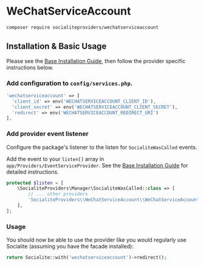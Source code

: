 # WeChatServiceAccount

```bash
composer require socialiteproviders/wechatserviceaccount
```

## Installation & Basic Usage

Please see the [Base Installation Guide](https://socialiteproviders.com/usage/), then follow the provider specific instructions below.

### Add configuration to `config/services.php`.

```php
'wechatserviceaccount' => [    
  'client_id' => env('WECHATSERVICEACCOUNT_CLIENT_ID'),  
  'client_secret' => env('WECHATSERVICEACCOUNT_CLIENT_SECRET'),  
  'redirect' => env('WECHATSERVICEACCOUNT_REDIRECT_URI') 
],
```

### Add provider event listener

Configure the package's listener to the listen for `SocialiteWasCalled` events. 

Add the event to your `listen[]` array  in `app/Providers/EventServiceProvider`. See the [Base Installation Guide](https://socialiteproviders.com/usage/) for detailed instructions.

```php
protected $listen = [
    \SocialiteProviders\Manager\SocialiteWasCalled::class => [
        // ... other providers
        'SocialiteProviders\\WeChatServiceAccount\\WeChatServiceAccountExtendSocialite@handle',
    ],
];
```

### Usage

You should now be able to use the provider like you would regularly use Socialite (assuming you have the facade installed):

```php
return Socialite::with('wechatserviceaccount')->redirect();
```
